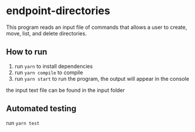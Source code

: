 # endpoint-directories

This program reads an input file of commands that allows a user to create, move, list, and delete directories. 
## How to run

1. run `yarn` to install dependencies
2. run `yarn compile` to compile
3. run `yarn start` to run the program, the output will appear in the console

the input text file can be found in the input folder

## Automated testing

run `yarn test`

